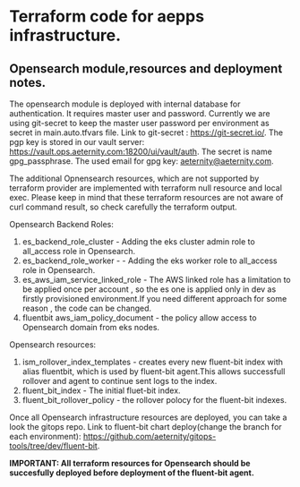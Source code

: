 # Terraform code for aepps infrastructure.

## Opensearch module,resources and deployment notes.

The opensearch module is deployed with internal database for authentication.
It requires master user and password. 
Currently we are using git-secret to keep the master user password per environment as secret in main.auto.tfvars file.
Link to git-secret : https://git-secret.io/.
The pgp key is stored in our vault server: https://vault.ops.aeternity.com:18200/ui/vault/auth.
The secret is name gpg_passphrase.
The used email for gpg key: aeternity@aeternity.com.

The additional Opnensearch resources, which are not supported by terraform provider are implemented with terraform null resource and local exec.
Please keep in mind that these terraform resources are not aware of curl command result, so check carefully the terraform output.

Opensearch Backend Roles: 

1. es_backend_role_cluster - Adding the eks cluster admin role to all_access role in Opensearch.
2. es_backend_role_worker - - Adding the eks worker role to all_access role in Opensearch.
3. es_aws_iam_service_linked_role - The AWS linked role has a limitation to be applied once per account , so the es one is applied only in dev as firstly provisioned environment.If you need different approach for some reason , the code can be changed.
4. fluentbit aws_iam_policy_document - the policy allow access to Opensearch domain from eks nodes.

Opensearch resources:

1. ism_rollover_index_templates - creates every new fluent-bit index with alias fluentbit, which is used by fluent-bit agent.This allows successfull rollover and agent to continue sent logs to the index.
2. fluent_bit_index - The initial fluet-bit index.
3. fluent_bit_rollover_policy - the rollover polocy for the fluent-bit indexes. 

Once all Opensearch infrastructure resources are deployed, you can take a look the gitops repo.
Link to fluent-bit chart deploy(change the branch for each environment): https://github.com/aeternity/gitops-tools/tree/dev/fluent-bit.

**IMPORTANT: All terraform resources for Opensearch should be succesfully deployed before deployment of the fluent-bit agent.**
